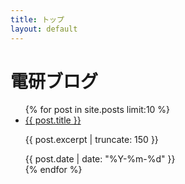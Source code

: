 ```yaml
---
title: トップ
layout: default
---
```

# 電研ブログ

<ul class="cardlist">
  {% for post in site.posts limit:10 %}
    <li class="carditem">
      <a href="{{ post.url | relative_url }}">{{ post.title }}</a>
      <p class="card-excerpt">{{ post.excerpt | truncate: 150 }}</p>
      <span class="card-date">{{ post.date | date: "%Y-%m-%d" }}</span>
    </li>
  {% endfor %}
</ul>